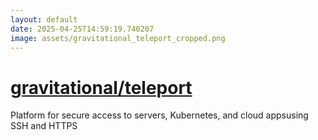 ```yaml
---
layout: default
date: 2025-04-25T14:59:19.740207
image: assets/gravitational_teleport_cropped.png
---
```


# [gravitational/teleport](https://github.com/gravitational/teleport)

Platform for secure access to servers, Kubernetes, and cloud appsusing SSH and HTTPS
